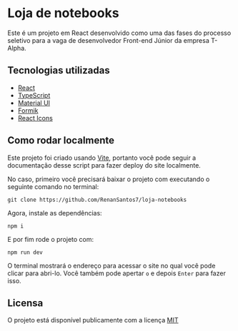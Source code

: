 
# Loja de notebooks

Este é um projeto em React desenvolvido como uma das fases do processo seletivo para a vaga de desenvolvedor Front-end Júnior da empresa T-Alpha.

## Tecnologias utilizadas

- [React](https://react.dev)
- [TypeScript](https://www.typescriptlang.org/)
- [Material UI](https://mui.com/material-ui/getting-started/)
- [Formik](https://formik.org/)
- [React Icons](https://react-icons.github.io/react-icons/)

## Como rodar localmente

Este projeto foi criado usando [Vite](https://vite.dev), portanto você pode seguir a documentação desse script para fazer deploy do site localmente.

No caso, primeiro você precisará baixar o projeto com executando o seguinte comando no terminal:

```
git clone https://github.com/RenanSantos7/loja-notebooks
```

Agora, instale as dependências:

```
npm i
```

E por fim rode o projeto com:

```
npm run dev
```

O terminal mostrará o endereço para acessar o site no qual você pode clicar para abri-lo. Você também pode apertar `o` e depois `Enter` para fazer isso.

## Licensa

O projeto está disponível publicamente com a licença [MIT](./LICENSE)